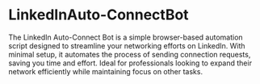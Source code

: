 # LinkedInAuto-ConnectBot
The LinkedIn Auto-Connect Bot is a simple browser-based automation script designed to streamline your networking efforts on LinkedIn. With minimal setup, it automates the process of sending connection requests, saving you time and effort. Ideal for professionals looking to expand their network efficiently while maintaining focus on other tasks.
